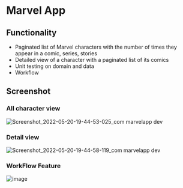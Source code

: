 # Marvel App

## Functionality
* Paginated list of Marvel characters with the number of times they appear in a comic, series, stories
* Detailed view of a character with a paginated list of its comics
* Unit testing on domain and data
* Workflow

## Screenshot

### All character view
![Screenshot_2022-05-20-19-44-53-025_com marvelapp dev](https://user-images.githubusercontent.com/59823004/169584982-70cb54fb-b8a8-42e1-b22d-b92822f0bc1c.jpg)

### Detail view
![Screenshot_2022-05-20-19-44-58-119_com marvelapp dev](https://user-images.githubusercontent.com/59823004/169584827-4de58e5b-f4a1-4979-9fa8-318938796f1c.jpg)

### WorkFlow Feature
![image](https://user-images.githubusercontent.com/59823004/169586283-a3850d73-e89f-401b-8ad6-4956d5015d34.png)

